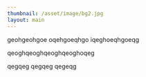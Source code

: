 ```yaml
---
thumbnail: /asset/image/bg2.jpg
layout: main
---
```

geohgeohgoe
oqehgoeqhgo
iqeghoeqhgoeqg


qeoghqeoghqeoghqeoghoqeg

<!-- more -->

qegqeg
qegqeg
qegeqg


